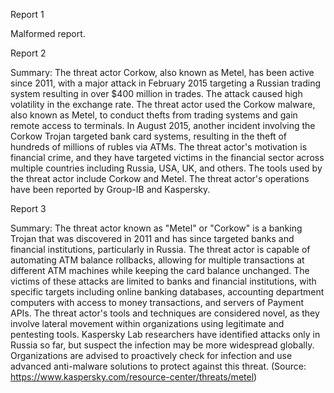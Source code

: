 
Report 1

Malformed report.





Report 2

Summary:
The threat actor Corkow, also known as Metel, has been active since 2011, with a major attack in February 2015 targeting a Russian trading system resulting in over $400 million in trades. The attack caused high volatility in the exchange rate. The threat actor used the Corkow malware, also known as Metel, to conduct thefts from trading systems and gain remote access to terminals. In August 2015, another incident involving the Corkow Trojan targeted bank card systems, resulting in the theft of hundreds of millions of rubles via ATMs. The threat actor's motivation is financial crime, and they have targeted victims in the financial sector across multiple countries including Russia, USA, UK, and others. The tools used by the threat actor include Corkow and Metel. The threat actor's operations have been reported by Group-IB and Kaspersky.





Report 3

Summary:
The threat actor known as "Metel" or "Corkow" is a banking Trojan that was discovered in 2011 and has since targeted banks and financial institutions, particularly in Russia. The threat actor is capable of automating ATM balance rollbacks, allowing for multiple transactions at different ATM machines while keeping the card balance unchanged. The victims of these attacks are limited to banks and financial institutions, with specific targets including online banking databases, accounting department computers with access to money transactions, and servers of Payment APIs. The threat actor's tools and techniques are considered novel, as they involve lateral movement within organizations using legitimate and pentesting tools. Kaspersky Lab researchers have identified attacks only in Russia so far, but suspect the infection may be more widespread globally. Organizations are advised to proactively check for infection and use advanced anti-malware solutions to protect against this threat. (Source: https://www.kaspersky.com/resource-center/threats/metel)


